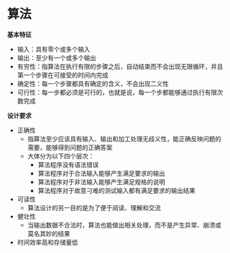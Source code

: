 # 算法

**基本特征**

- 输入：具有零个或多个输入
- 输出：至少有一个或多个输出
- 有穷性：指算法在执行有限的步骤之后，自动结束而不会出现无限循环，并且第一个步骤在可接受的时间内完成
- 确定性：每一个步骤都具有确定的含义，不会出现二义性
- 可行性：每一步都必须是可行的，也就是说，每一个步都能够通过执行有限次数完成

**设计要求**

- 正确性
  - 指算法至少应该具有输入、输出和加工处理无歧义性，能正确反映问题的需要，能够得到问题的正确答案
  - 大体分为以下四个层次：
    - 算法程序没有语法错误
    - 算法程序对于合法输入能够产生满足要求的输出
    - 算法程序对于非法输入能够产生满足规格的说明
    - 算法程序对于故意刁难的测试输入都有满足要求的输出结果
- 可读性
  - 算法设计的另一目的是为了便于阅读、理解和交流
- 健壮性
  - 当输出数据不合法时，算法也能做出相关处理，而不是产生异常、崩溃或莫名其妙的结果
- ​时间效率高和存储量低